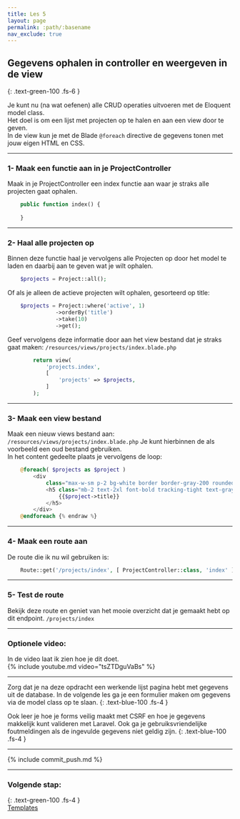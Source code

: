 ```yaml
---
title: Les 5 
layout: page 
permalink: :path/:basename 
nav_exclude: true
---
```


## Gegevens ophalen in controller en weergeven in de view
{: .text-green-100 .fs-6 }

Je kunt nu (na wat oefenen) alle CRUD operaties uitvoeren met de Eloquent model class.  
Het doel is om een lijst met projecten op te halen en aan een view door te geven.  
In de view kun je met de Blade `@foreach` directive de gegevens tonen met jouw eigen HTML en CSS.  

---
### 1- Maak een functie aan in je ProjectController
Maak in je ProjectController een index functie aan waar je straks alle projecten gaat ophalen.
```php
    public function index() {
        
    }
```

---
### 2- Haal alle projecten op
Binnen deze functie haal je vervolgens alle Projecten op door het model te laden en daarbij aan te geven wat je wilt ophalen.
```php
    $projects = Project::all();
```
Of als je alleen de actieve projecten wilt ophalen, gesorteerd op title:
```php
    $projects = Project::where('active', 1)
               ->orderBy('title')
               ->take(10)
               ->get();
```
Geef vervolgens deze informatie door aan het view bestand dat je straks gaat maken: `/resources/views/projects/index.blade.php`
```php
        return view(
            'projects.index',
            [
                'projects' => $projects,
            ]
        );
```


---
### 3- Maak een view bestand 
Maak een nieuw views bestand aan:  
`/resources/views/projects/index.blade.php`
Je kunt hierbinnen de als voorbeeld een oud bestand gebruiken.  
In het content gedeelte plaats je vervolgens de loop:  
```php {% raw %}
    @foreach( $projects as $project )
        <div
            class="max-w-sm p-2 bg-white border border-gray-200 rounded-lg shadow dark:bg-gray-800 dark:border-gray-700">
            <h5 class="mb-2 text-2xl font-bold tracking-tight text-gray-900 dark:text-white text-center">
                {{$project->title}}
            </h5>
        </div>
    @endforeach {% endraw %}
```


---
### 4- Maak een route aan
De route die ik nu wil gebruiken is:
```php
    Route::get('/projects/index', [ ProjectController::class, 'index' ])->name('project.index');
```


---
### 5- Test de route
Bekijk deze route en geniet van het mooie overzicht dat je gemaakt hebt op dit endpoint.
`/projects/index`

---

### Optionele video:
In de video laat ik zien hoe je dit doet.  
{% include youtube.md video="tsZTDguVaBs" %}

---

Zorg dat je na deze opdracht een werkende lijst pagina hebt met gegevens uit de database. In de volgende les ga je een formulier maken om gegevens via de model class op te slaan.
{: .text-blue-100 .fs-4 }

Ook leer je hoe je forms veilig maakt met CSRF en hoe je gegevens makkelijk kunt valideren met Laravel. Ook ga je gebruiksvriendelijke foutmeldingen als de ingevulde gegevens niet geldig zijn.
{: .text-blue-100 .fs-4 }

---

{% include commit_push.md %}

---
### Volgende stap:
{: .text-green-100 .fs-4 }  
[Templates](templates)
